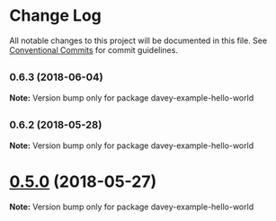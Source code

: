 # Change Log

All notable changes to this project will be documented in this file.
See [Conventional Commits](https://conventionalcommits.org) for commit guidelines.

<a name="0.6.3"></a>
## <small>0.6.3 (2018-06-04)</small>





**Note:** Version bump only for package davey-example-hello-world

<a name="0.6.2"></a>
## <small>0.6.2 (2018-05-28)</small>





**Note:** Version bump only for package davey-example-hello-world

<a name="0.5.0"></a>
# [0.5.0](https://github.com/ifyoumakeit/davey/compare/v0.4.5...v0.5.0) (2018-05-27)




**Note:** Version bump only for package davey-example-hello-world
